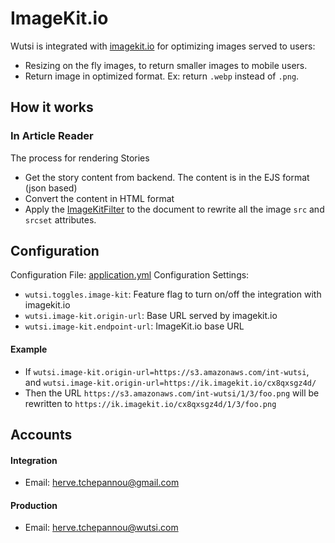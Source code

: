 # ImageKit.io
Wutsi is integrated with [imagekit.io](https://imagekit.io) for optimizing images served to users: 
- Resizing on the fly images, to return smaller images to mobile users.
- Return image in optimized format. Ex: return `.webp` instead of `.png`.

## How it works
### In Article Reader
The process for rendering Stories
- Get the story content from backend. The content is in the EJS format (json based)
- Convert the content in HTML format
- Apply the [ImageKitFilter](https://github.com/WutsiTeam/wutsi-blog-web/blob/master/src/main/kotlin/com/wutsi/blog/app/service/editorjs/ImageKitFilter.kt) to the document to rewrite all the image `src` and `srcset` attributes.

## Configuration
Configuration File: [application.yml](https://github.com/WutsiTeam/wutsi-blog-service/blob/master/src/main/resources/application.yml)
Configuration Settings:
- `wutsi.toggles.image-kit`: Feature flag to turn on/off the integration with imagekit.io
- `wutsi.image-kit.origin-url`: Base URL served by imagekit.io
- `wutsi.image-kit.endpoint-url`: ImageKit.io base URL

#### Example
- If `wutsi.image-kit.origin-url=https://s3.amazonaws.com/int-wutsi`, and `wutsi.image-kit.origin-url=https://ik.imagekit.io/cx8qxsgz4d/`
- Then the URL `https://s3.amazonaws.com/int-wutsi/1/3/foo.png` will be rewritten to  `https://ik.imagekit.io/cx8qxsgz4d/1/3/foo.png`

## Accounts
#### Integration
- Email: herve.tchepannou@gmail.com

#### Production
- Email: herve.tchepannou@wutsi.com
